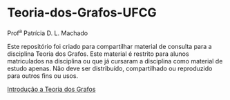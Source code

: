# Teoria-dos-Grafos-UFCG
Prof<sup>a</sup> Patrícia D. L. Machado

Este repositório foi criado para compartilhar material de consulta para a disciplina Teoria dos Grafos. 
Este material é restrito para alunos matriculados na disciplina ou que já cursaram a disciplina como material de estudo apenas. 
Não deve ser distribuído, compartilhado ou reproduzido para outros fins ou usos.

[Introdução a Teoria dos Grafos](https://github.com/pdlmachado/gtufcg/blob/main/Aula_01.ipynb)
